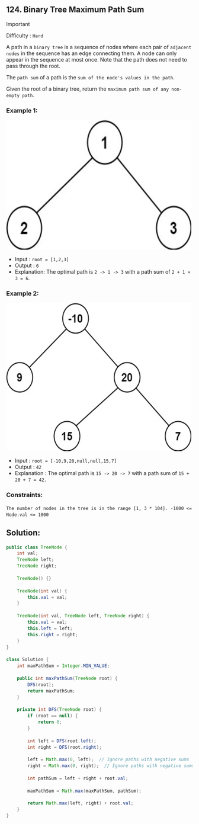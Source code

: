 ## 124. Binary Tree Maximum Path Sum

>[!IMPORTANT]
> Difficulty : `Hard`
>
A path in a `binary tree` is a sequence of nodes where each pair of `adjacent nodes` in the sequence has an edge connecting them. A node can only appear in the sequence at most once. Note that the path does not need to pass through the root.

The `path sum` of a path is the `sum of the node's values in the path`.

Given the root of a binary tree, return the `maximum path sum of any non-empty path`.

 

### Example 1:

<img height=350 width=500 src="../../../../Assests/mpsexam1.jpg">

- Input : `root = [1,2,3]`
- Output : `6`
- Explanation: The optimal path is `2 -> 1 -> 3` with a path sum of `2 + 1 + 3 = 6`.

### Example 2:

<img height=400 width=500 src="../../../../Assests/mpsexam2.jpg">

- Input : `root = [-10,9,20,null,null,15,7]`
- Output : `42`
- Explanation : The optimal path is `15 -> 20 -> 7` with a path sum of `15 + 20 + 7 = 42.`
 

### Constraints:

`The number of nodes in the tree is in the range [1, 3 * 104].
-1000 <= Node.val <= 1000`

## Solution: 

```java
public class TreeNode {
    int val;
    TreeNode left;
    TreeNode right;

    TreeNode() {}

    TreeNode(int val) {
        this.val = val;
    }

    TreeNode(int val, TreeNode left, TreeNode right) {
        this.val = val;
        this.left = left;
        this.right = right;
    }
}

class Solution {
    int maxPathSum = Integer.MIN_VALUE;

    public int maxPathSum(TreeNode root) {
        DFS(root);
        return maxPathSum;
    }

    private int DFS(TreeNode root) {
        if (root == null) {
            return 0;
        }

        int left = DFS(root.left);
        int right = DFS(root.right);

        left = Math.max(0, left);  // Ignore paths with negative sums
        right = Math.max(0, right);  // Ignore paths with negative sums

        int pathSum = left + right + root.val;

        maxPathSum = Math.max(maxPathSum, pathSum);

        return Math.max(left, right) + root.val;
    }
}
